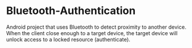 # Bluetooth-Authentication
Android project that uses Bluetooth to detect proximity to another device. When the client close enough to a target device, the target device will unlock access to a locked resource (authenticate).
